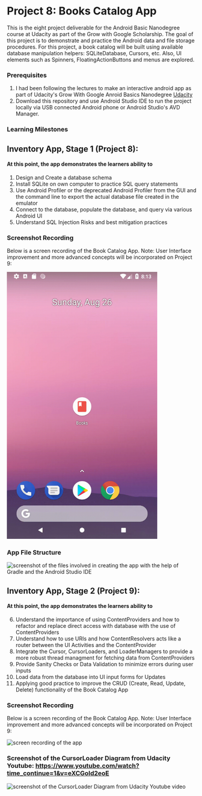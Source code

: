 # Project 8: Books Catalog App
This is the eight project deliverable for the Android Basic Nanodegree course at Udacity as part of the Grow with Google Scholarship. The goal of this project is to demonstrate and practice the Android data and file storage procedures. For this project, a book catalog will be built using available database manipulation helpers: SQLiteDatabase, Cursors, etc. Also, UI elements such as Spinners, FloatingActionButtons and menus are explored.

### Prerequisites

1. I had been following the lectures to make an interactive android app as part of Udacity's Grow With Google Anroid Basics Nanodegree [Udacity](https://www.udacity.com/course/android-basics-nanodegree-by-google--nd803)
2. Download this repository and use Android Studio IDE to run the project locally via USB connected Android phone or Android Studio's AVD Manager.

### Learning Milestones

## Inventory App, Stage 1 (Project 8):

#### At this point, the app demonstrates the learners ability to 
1. Design and Create a database schema
2. Install SQLite on own computer to practice SQL query statements
3. Use Android Profiler or the deprecated Android Profiler from the GUI and the command line to export the actual database file created in the emulator
4. Connect to the database, populate the database, and query via various Android UI
5. Understand SQL Injection Risks and best mitigation practices

### Screenshot Recording

Below is a screen recording of the Book Catalog App. Note: User Interface improvement and more advanced concepts will be incorporated on Project 9:

<img src="screencapture.gif" alt="screen recording of the app" width="400px"/>

### App File Structure 

![screenshot of the files involved in creating the app with the help of Gradle and the Android Studio IDE][filestruct]

## Inventory App, Stage 2 (Project 9):

#### At this point, the app demonstrates the learners ability to 
6. Understand the importance of using ContentProviders and how to refactor and replace direct access with database with the use of ContentProviders
7. Understand how to use URIs and how ContentResolvers acts like a router between the UI Activities and the ContentProvider
8. Integrate the Cursor, CursorLoaders, and LoaderManagers to provide a more robust thread managment for fetching data from ContentProviders 
9. Provide Sanity Checks or Data Validation to minimize errors during user inputs
10. Load data from the database into UI input forms for Updates
11. Applying good practice to improve the CRUD (Create, Read, Update, Delete) functionality of the Book Catalog App

### Screenshot Recording

Below is a screen recording of the Book Catalog App. Note: User Interface improvement and more advanced concepts will be incorporated on Project 9:

<img src="screencapture2.gif" alt="screen recording of the app" width="400px"/>

### Screenshot of the CursorLoader Diagram from Udacity Youtube: https://www.youtube.com/watch?time_continue=1&v=eXCGoId2eoE 

![screenshot of the CursorLoader Diagram from Udacity Youtube video ][cursorloader]





[cursorloader]: https://github.com/roylouislgarcia/BookCatalog/blob/master/cursorloader.png
[filestruct]: https://github.com/roylouislgarcia/BookCatalog/blob/master/filestructure.JPG
